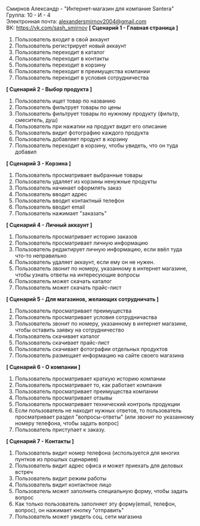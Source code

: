 Смирнов Александр - "Интернет-магазин для компание Santera"  
Группа: 10 - И - 4  
Электронная почта: alexandersmirnov2004@gmail.com  
ВК: https://vk.com/sash_smirnov
**[ Сценарий 1 - Главная страница ]**
  1. Пользователь входит в свой аккаунт
  2. Пользователь регистрирует новый аккаунт
  3. Пользователь переходит в каталог
  4. Пользователь переходит в контакты
  5. Пользователь переходит в корзину
  6. Пользователь переходит в преимущества компании
  7. Пользователь переходит в условия сотрудничества
  
**[ Сценарий 2 - Выбор продукта ]**
  1. Пользователь ищет товар по названию
  2. Пользователь фильтрует товары по цены
  3. Пользователь фильтрует товары по нужному продукту (фильтр, смеситель, душ)
  4. Пользователь при нажатии на продукт видит его описание
  5. Пользователь видит фотографию каждого продукта 
  6. Пользователь добавляет продукт в корзину
  7. Пользователь переходит в корзину, чтобы увидеть, что он туда добавил
  
**[ Сценарий 3 - Корзина ]**
  1. Пользователь просматривает выбранные товары
  2. Пользователь удаляет из корзины ненужные продукты
  3. Пользователь начинает оформлять заказ
  4. Пользователь вводит адрес
  5. Пользователь вводит контактный телефон
  6. Пользователь вводит email
  7. Пользователь нажимает "заказать"

**[ Сценарий 4 - Личный аккаунт ]**
  1. Пользователь просматривает историю заказов
  2. Пользователь просматривает личную информацию
  3. Пользователь редактирует личную информацию, если ввёл туда что-то неправильно
  4. Пользователь удаляет аккаунт, если ему он не нужен.
  5. Пользователь звонит по номеру, указанному в интернет магазине, чтобы узнать ответы на интересующие вопросы
  6. Пользователь может скачать каталог
  7. Пользователь может скачать прайс-лист
  
**[ Сценарий 5 - Для магазинов, желающих сотрудничать ]**
  1. Пользователь просматривает преимущества
  2. Пользователь просматривает условия сотрудничаства
  3. Пользователь звонит по номеру, указанному в интернет магазине, чтобы оставить заявку на сотрудничество
  4. Пользователь скачивает каталог
  5. Пользователь скачивает прайс-лист
  6. Пользователь скачивает фотографии отдельных продуктов
  7. Пользователь размещает информацию на сайте своего магазина
  
**[ Сценарий 6 - О компании ]**
  1. Пользователь просматривает краткую историю компании
  2. Пользователь просматривает то, как работает компания
  3. Пользователь просматривает преимущества компании
  4. Пользователь просматривает отзывы
  5. Пользователь просматривает технический контроль продукции
  6. Если пользователь не находит нужных ответов, то пользователь просматривает раздел "вопросы-ответы" (или звонит по указанному номеру телефона, чтобы задать вопрос)
  7. Пользователь приступает к заказу.

**[ Сценарий 7 - Контакты ]**
  1. Пользователь видит номер телефона (используется для многих пунтков из прошлых сценариев)
  2. Пользователь видит адрес офиса и может приехать для деловых встреч
  3. Пользователь видит режим работы
  4. Пользователь видит контактное лицо
  5. Пользователь может заполнить специальную форму, чтобы задать вопрос
  6. Как только пользователь заполняет эту форму(email, телефон, вопрос), он нажимает кнопку "отправить"
  7. Пользователь может увидеть соц. сети магазина
  
